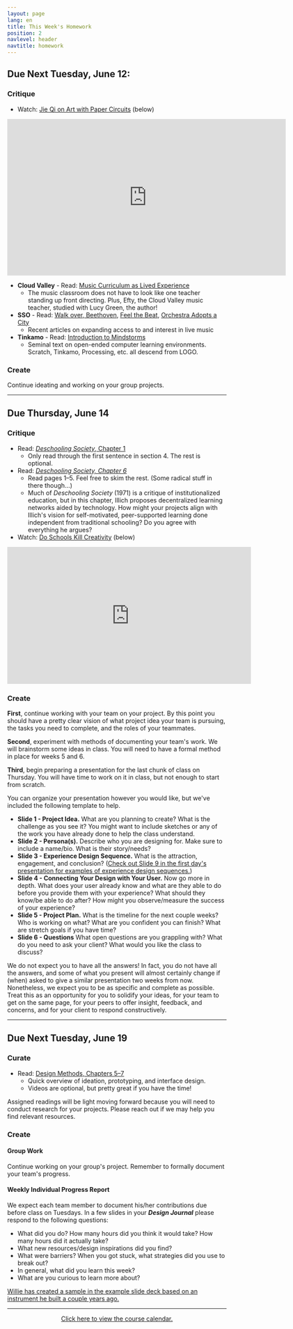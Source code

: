 ```yaml
---
layout: page
lang: en
title: This Week's Homework
position: 2
navlevel: header
navtitle: homework
---
```

## Due Next Tuesday, June 12:
### Critique
* Watch: [Jie Qi on Art with Paper Circuits](https://vimeo.com/144683854) (below)

<iframe src="https://player.vimeo.com/video/144683854?color=ffffff&title=0&byline=0&portrait=0" width="640" height="360" frameborder="0" webkitallowfullscreen mozallowfullscreen allowfullscreen></iframe>

* **Cloud Valley** - Read: [Music Curriculum as Lived Experience](https://drive.google.com/open?id=1hY_HPJCBDIXPoECDdxsQUl0VvTMKdVbx)
  * The music classroom does not have to look like one teacher standing up front directing. Plus, Efty, the Cloud Valley music teacher, studied with Lucy Green, the author!
* **SSO** - Read: [Walk over, Beethoven](https://www.cnu.org/publicsquare/2018/05/29/walk-over-beethoven), [Feel the Beat](https://www.theguardian.com/music/2018/may/16/feel-the-beat-deaf-fans-fight-for-access-to-live-music), [Orchestra Adopts a City](https://www.nytimes.com/2018/05/08/arts/music/baltimore-symphony-orchkids.html)
  * Recent articles on expanding access to and interest in live music
* **Tinkamo** - Read: [Introduction to Mindstorms](https://drive.google.com/open?id=1BbpcWFCpcODie9A58WpjB578C8gMCaLA)
  * Seminal text on open-ended computer learning environments. Scratch, Tinkamo, Processing, etc. all descend from LOGO.

### Create
Continue ideating and working on your group projects.

***

## Due Thursday, June 14
### Critique
* Read: [*Deschooling Society*, Chapter 1](http://www.preservenet.com/theory/Illich/Deschooling/chap1.html)
  * Only read through the first sentence in section 4. The rest is optional.
* Read: [*Deschooling Society, Chapter 6*](https://drive.google.com/open?id=1d5bRwppcI8rAMdMlDIB_f51Gwv5CMaal)
  * Read pages 1–5. Feel free to skim the rest. (Some radical stuff in there though...)
  * Much of *Deschooling Society* (1971) is a critique of institutionalized education, but in this chapter, Illich proposes decentralized learning networks aided by technology. How might your projects align with Illich's vision for self-motivated, peer-supported learning done independent from traditional schooling? Do you agree with everything he argues?
* Watch: [Do Schools Kill Creativity](https://youtu.be/iG9CE55wbtY) (below)

<iframe width="560" height="315" src="https://www.youtube.com/embed/iG9CE55wbtY" frameborder="0" allow="autoplay; encrypted-media" allowfullscreen></iframe>

### Create
**First**, continue working with your team on your project. By this point you should have a pretty clear vision of what project idea your team is pursuing, the tasks you need to complete, and the roles of your teammates.

**Second**, experiment with methods of documenting your team's work. We will brainstorm some ideas in class. You will need to have a formal method in place for weeks 5 and 6.

**Third**, begin preparing a presentation for the last chunk of class on Thursday. You will have time to work on it in class, but not enough to start from scratch.

You can organize your presentation however you would like, but we've included the following template to help.
* **Slide 1 - Project Idea.** What are you planning to create? What is the challenge as you see it? You might want to include sketches or any of the work you have already done to help the class understand.
* **Slide 2 - Persona(s).** Describe who you are designing for. Make sure to include a name/bio. What is their story/needs?
* **Slide 3 - Experience Design Sequence.** What is the attraction, engagement, and conclusion? ([Check out Slide 9 in the first day's presentation for examples of experience design sequences.](https://docs.google.com/presentation/d/1J3ilYwvr1emdyRRZ-55m8Y-F_DMvVto_7enVo6JHddQ/edit?usp=sharing))
* **Slide 4 - Connecting Your Design with Your User.** Now go more in depth. What does your user already know and what are they able to do before you provide them with your experience? What should they know/be able to do after? How might you observe/measure the success of your experience?
* **Slide 5 - Project Plan.** What is the timeline for the next couple weeks? Who is working on what? What are you confident you can finish? What are stretch goals if you have time?
* **Slide 6 - Questions** What open questions are you grappling with? What do you need to ask your client? What would you like the class to discuss?

We do not expect you to have all the answers! In fact, you do not have all the answers, and some of what you present will almost certainly change if (when) asked to give a similar presentation two weeks from now. Nonetheless, we expect you to be as specific and complete as possible. Treat this as an opportunity for you to solidify your ideas, for your team to get on the same page, for your peers to offer insight, feedback, and concerns, and for your client to respond constructively.

***

## Due Next Tuesday, June 19
### Curate
* Read: [Design Methods, Chapters 5–7](http://faculty.washington.edu/ajko/books/design-methods/index.html)
  * Quick overview of ideation, prototyping, and interface design.
  * Videos are optional, but pretty great if you have the time!

Assigned readings will be light moving forward because you will need to conduct research for your projects. Please reach out if we may help you find relevant resources.

### Create
#### Group Work
Continue working on your group's project. Remember to formally document your team's progress.

#### Weekly Individual Progress Report
We expect each team member to document his/her contributions due before class on Tuesdays. In a few slides in your ***Design Journal*** please respond to the following questions:
* What did you do? How many hours did you think it would take? How many hours did it actually take?
* What new resources/design inspirations did you find?
* What were barriers? When you got stuck, what strategies did you use to break out?
* In general, what did you learn this week?
* What are you curious to learn more about?

[Willie has created a sample in the example slide deck based on an instrument he built a couple years ago.](https://docs.google.com/presentation/d/1rOm__xQ0BVkSRDiWFPwqPuGK1522qSpXUvkNclGrftg/edit?usp=sharing)

***
<center><a href='https://docs.google.com/spreadsheets/d/1VG1K4f6eRtQaxqVSOX7DTNqgoiA7TVCsjpQANqhlb4s/edit?usp=sharing' target="_blank">Click here to view the course calendar.</a></center>
